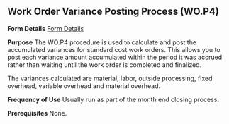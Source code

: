 ## Work Order Variance Posting Process (WO.P4)
<PageHeader />

**Form Details**
[Form Details](../WO-P4-1/README.md)

**Purpose**
The WO.P4 procedure is used to calculate and post the accumulated variances
for standard cost work orders. This allows you to post each variance amount
accumulated within the period it was accrued rather than waiting until the
work order is completed and finalized.

The variances calculated are material, labor, outside processing, fixed
overhead, variable overhead and material overhead.

**Frequency of Use**
Usually run as part of the month end closing process.

**Prerequisites**
None.

<badge text= "Version 8.10.57 " vertical="middle" />

<PageFooter />

